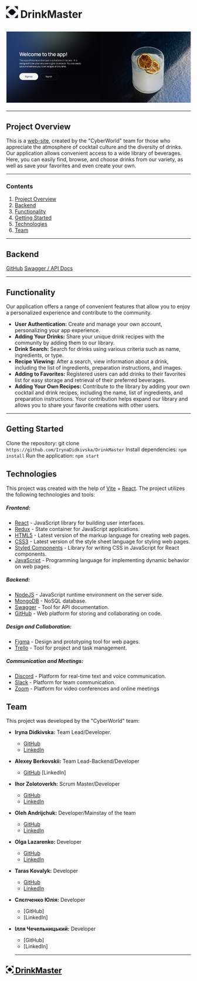 # <img src="./public/logo.png" width="32" alt="React"> DrinkMaster

## <img src="./public/DrinkMaster.png" alt="React">

---

## Project Overview

This is a [web-site](https://drink-master-project.vercel.app/signin), created by
the "CyberWorld" team for those who appreciate the atmosphere of cocktail
culture and the diversity of drinks. Our application allows convenient access to
a wide library of beverages. Here, you can easily find, browse, and choose
drinks from our variety, as well as save your favorites and even create your
own.

---

### Contents

1. [Project Overview](#project-overview)
2. [Backend](#backend)
3. [Functionality](#functionality)
4. [Getting Started](#getting-started)
5. [Technologies](#technologies)
6. [Team](#team)

---

## Backend

[GitHub](https://github.com/BerkovskiiAlex/Drink-master-project-backend)
[Swagger / API Docs](https://drink-master-service.onrender.com/api-docs/)

---

## Functionality

Our application offers a range of convenient features that allow you to enjoy a
personalized experience and contribute to the community.

- **User Authentication:** Create and manage your own account, personalizing
  your app experience.
- **Adding Your Drinks:** Share your unique drink recipes with the community by
  adding them to our library.
- **Drink Search:** Search for drinks using various criteria such as name,
  ingredients, or type.
- **Recipe Viewing:** After a search, view information about a drink, including
  the list of ingredients, preparation instructions, and images.
- **Adding to Favorites:** Registered users can add drinks to their favorites
  list for easy storage and retrieval of their preferred beverages.
- **Adding Your Own Recipes:** Contribute to the library by adding your own
  cocktail and drink recipes, including the name, list of ingredients, and
  preparation instructions. Your contribution helps expand our library and
  allows you to share your favorite creations with other users.

---

## Getting Started

Clone the repository: git clone `https://github.com/IrynaDidkivska/DrinkMaster`
Install dependencies: `npm install` Run the application: `npm start`

## Technologies

This project was created with the help of [Vite](https://vitejs.dev/) +
[React](https://reactjs.org/). The project utilizes the following technologies
and tools:

##### Frontend:

- [React](https://reactjs.org/) - JavaScript library for building user
  interfaces.
- [Redux](https://redux.js.org/) - State container for JavaScript applications.
- [HTML5](https://developer.mozilla.org/en-US/docs/Web/Guide/HTML/HTML5) -
  Latest version of the markup language for creating web pages.
- [CSS3](https://developer.mozilla.org/en-US/docs/Archive/CSS3) - Latest version
  of the style sheet language for styling web pages.
- [Styled Components](https://styled-components.com/) - Library for writing CSS
  in JavaScript for React components.
- [JavaScript](https://developer.mozilla.org/en-US/docs/Web/JavaScript) -
  Programming language for implementing dynamic behavior on web pages.

##### Backend:

- [NodeJS](https://nodejs.org/) - JavaScript runtime environment on the server
  side.
- [MongoDB](https://www.mongodb.com/) - NoSQL database.
- [Swagger](https://swagger.io/) - Tool for API documentation.
- [GitHub](https://github.com/) - Web platform for storing and collaborating on
  code.

##### Design and Collaboration:

- [Figma](https://www.figma.com/) - Design and prototyping tool for web pages.
- [Trello](https://trello.com/) - Tool for project and task management.

##### Communication and Meetings:

- [Discord](https://discord.com/) - Platform for real-time text and voice
  communication.
- [Slack](https://slack.com/) - Platform for team communication.
- [Zoom](https://zoom.us/) - Platform for video conferences and online meetings

## Team

This project was developed by the "CyberWorld" team:

- **Iryna Didkivska:** Team Lead/Developer.
  - [GitHub](https://github.com/IrynaDidkivska)
  - [LinkedIn](https://www.linkedin.com/in/iryna-didkivska/)
- **Alexey Berkovskii:** Team Lead-Backend/Developer
  - [GitHub](https://github.com/BerkovskiiAlex) [LinkedIn]
- **Ihor Zolotoverkh:** Scrum Master/Developer
  - [GitHub](https://github.com/IhorZolot)
  - [LinkedIn](www.linkedin.com/in/ihor-zolotoverkh)
- **Oleh Andrijchuk:** Developer/Mainstay of the team
  - [GitHub](https://github.com/OAndrijchuk)
  - [LinkedIn](https://www.linkedin.com/in/oleh-andrijchuk/)
- **Olga Lazarenko:** Developer
  - [GitHub](https://github.com/Olga-Olga)
  - [LinkedIn](https://www.linkedin.com/in/)
- **Taras Kovalyk:** Developer
  - [GitHub](https://github.com/tarik2454)
  - [LinkedIn](https://www.linkedin.com/in/taras-kovalyk/)
- **Слєпченко Юлія:** Developer
  - [GitHub]
  - [LinkedIn]
- **Ілля Чечельницький:** Developer

  - [GitHub]
  - [LinkedIn]

  ***

## [<img src="./public/logo.png" width="20" alt="React"> <span style="color: black;">DrinkMaster</span>](https://drink-master-project.vercel.app/signin)
